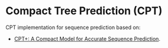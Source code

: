 # Compact Tree Prediction (CPT)

CPT implementation for sequence prediction based on:

* [CPT+: A Compact Model for Accurate Sequence Prediction](http://www.philippe-fournier-viger.com/PAKDD2015_sequence_prediction_PPT.pdf).
